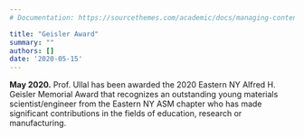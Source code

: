 ```yaml
---
# Documentation: https://sourcethemes.com/academic/docs/managing-content/

title: "Geisler Award"
summary: ""
authors: []
date: '2020-05-15'
---
```

**May 2020.** Prof. Ullal has been awarded the 2020 Eastern NY Alfred H. Geisler Memorial Award that recognizes an outstanding young materials scientist/engineer from the Eastern NY ASM chapter who has made significant contributions in the fields of education, research or manufacturing.
